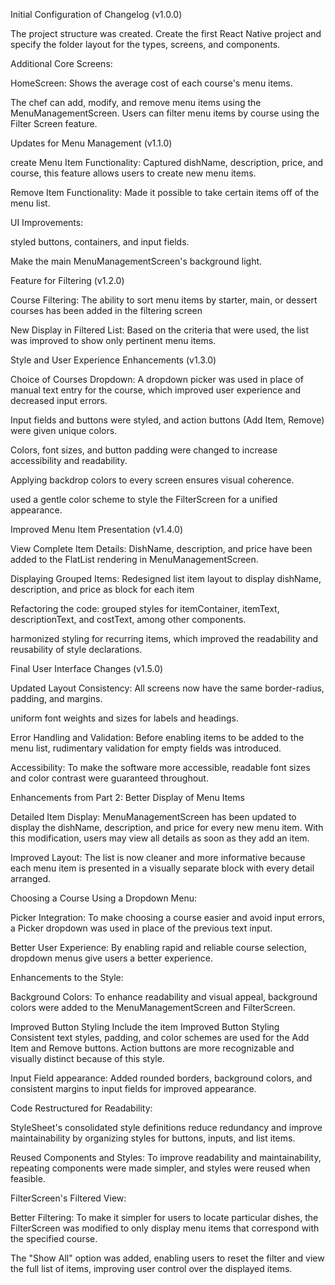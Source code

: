 Initial Configuration of Changelog (v1.0.0) 

The project structure was created. Create the first React Native project and specify the folder layout for the types, screens, and components. 

Additional Core Screens: 

HomeScreen: Shows the average cost of each course's menu items. 

The chef can add, modify, and remove menu items using the MenuManagementScreen. 
Users can filter menu items by course using the Filter Screen feature. 

Updates for Menu Management (v1.1.0) 

create Menu Item Functionality: Captured dishName, description, price, and course, this feature allows users to create new menu items. 

Remove Item Functionality: Made it possible to take certain items off of the menu list. 

UI Improvements: 

styled buttons, containers, and input fields. 

Make the main MenuManagementScreen's background light. 

Feature for Filtering (v1.2.0) 

Course Filtering: The ability to sort menu items by starter, main, or dessert courses has been added in the filtering screen  

New Display in Filtered List: Based on the criteria that were used, the list was improved to show only pertinent menu items. 

Style and User Experience Enhancements (v1.3.0) 

Choice of Courses Dropdown: A dropdown picker was used in place of manual text entry for the course, which improved user experience and decreased input errors. 

Input fields and buttons were styled, and action buttons (Add Item, Remove) were given unique colors. 

Colors, font sizes, and button padding were changed to increase accessibility and readability. 

Applying backdrop colors to every screen ensures visual coherence. 

used a gentle color scheme to style the FilterScreen for a unified appearance. 

Improved Menu Item Presentation (v1.4.0) 

View Complete Item Details: DishName, description, and price have been added to the FlatList rendering in MenuManagementScreen. 

Displaying Grouped Items: Redesigned list item layout to display dishName, description, and price as block for each item  

Refactoring the code: grouped styles for itemContainer, itemText, descriptionText, and costText, among other components. 

harmonized styling for recurring items, which improved the readability and reusability of style declarations. 

Final User Interface Changes (v1.5.0) 

Updated Layout Consistency: All screens now have the same border-radius, padding, and margins. 

uniform font weights and sizes for labels and headings. 

Error Handling and Validation: Before enabling items to be added to the menu list, rudimentary validation for empty fields was introduced. 

Accessibility: To make the software more accessible, readable font sizes and color contrast were guaranteed throughout. 

 

 

 

 

 

Enhancements from Part 2: Better Display of Menu Items 

 

Detailed Item Display: MenuManagementScreen has been updated to display the dishName, description, and price for every new menu item. With this modification, users may view all details as soon as they add an item. 

Improved Layout: The list is now cleaner and more informative because each menu item is presented in a visually separate block with every detail arranged. 

Choosing a Course Using a Dropdown Menu: 

 

Picker Integration: To make choosing a course easier and avoid input errors, a Picker dropdown was used in place of the previous text input. 

Better User Experience: By enabling rapid and reliable course selection, dropdown menus give users a better experience. 

Enhancements to the Style: 

 

Background Colors: To enhance readability and visual appeal, background colors were added to the MenuManagementScreen and FilterScreen. 

Improved Button Styling Include the item Improved Button Styling Consistent text styles, padding, and color schemes are used for the Add Item and Remove buttons. Action buttons are more recognizable and visually distinct because of this style. 

Input Field appearance: Added rounded borders, background colors, and consistent margins to input fields for improved appearance. 

Code Restructured for Readability: 

 

StyleSheet's consolidated style definitions reduce redundancy and improve maintainability by organizing styles for buttons, inputs, and list items. 

Reused Components and Styles: To improve readability and maintainability, repeating components were made simpler, and styles were reused when feasible. 

FilterScreen's Filtered View: 

 

Better Filtering: To make it simpler for users to locate particular dishes, the FilterScreen was modified to only display menu items that correspond with the specified course. 

The "Show All" option was added, enabling users to reset the filter and view the full list of items, improving user control over the displayed items.  

 
